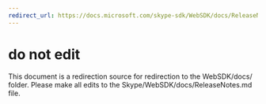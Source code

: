 ```yaml
---
redirect_url: https://docs.microsoft.com/skype-sdk/WebSDK/docs/ReleaseNotes
---
```

# do not edit
This document is a redirection source for redirection to the WebSDK/docs/ folder. Please make all edits to the Skype/WebSDK/docs/ReleaseNotes.md file.

